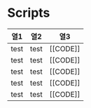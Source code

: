 # Scripts

| 열1 | 열2 | 열3 |
|-----|-----|-----|
| test | test | [[CODE]] |
| test | test | [[CODE]] |
| test | test | [[CODE]] |
| test | test | [[CODE]] |
| test | test | [[CODE]] |
